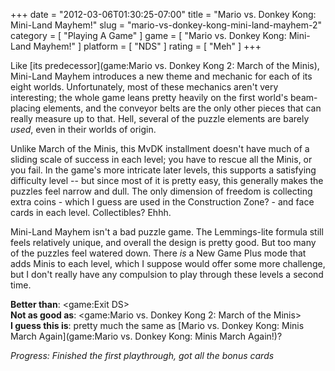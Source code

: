 +++
date = "2012-03-06T01:30:25-07:00"
title = "Mario vs. Donkey Kong: Mini-Land Mayhem!"
slug = "mario-vs-donkey-kong-mini-land-mayhem-2"
category = [ "Playing A Game" ]
game = [ "Mario vs. Donkey Kong: Mini-Land Mayhem!" ]
platform = [ "NDS" ]
rating = [ "Meh" ]
+++

Like [its predecessor](game:Mario vs. Donkey Kong 2: March of the Minis), Mini-Land Mayhem introduces a new theme and mechanic for each of its eight worlds.  Unfortunately, most of these mechanics aren't very interesting; the whole game leans pretty heavily on the first world's beam-placing elements, and the conveyor belts are the only other pieces that can really measure up to that.  Hell, several of the puzzle elements are barely <i>used</i>, even in their worlds of origin.

Unlike March of the Minis, this MvDK installment doesn't have much of a sliding scale of success in each level; you have to rescue all the Minis, or you fail.  In the game's more intricate later levels, this supports a satisfying difficulty level -- but since most of it is pretty easy, this generally makes the puzzles feel narrow and dull.  The only dimension of freedom is collecting extra coins - which I guess are used in the Construction Zone? - and face cards in each level.  Collectibles?  Ehhh.

Mini-Land Mayhem isn't a bad puzzle game.  The Lemmings-lite formula still feels relatively unique, and overall the design is pretty good.  But too many of the puzzles feel watered down.  There <i>is</i> a New Game Plus mode that adds Minis to each level, which I suppose would offer some more challenge, but I don't really have any compulsion to play through these levels a second time.

<b>Better than</b>: <game:Exit DS>  
<b>Not as good as</b>: <game:Mario vs. Donkey Kong 2: March of the Minis>  
<b>I guess this is</b>: pretty much the same as [Mario vs. Donkey Kong: Minis March Again](game:Mario vs. Donkey Kong: Minis March Again!)?

<i>Progress: Finished the first playthrough, got all the bonus cards</i>